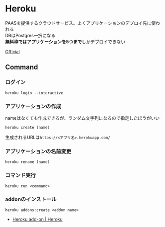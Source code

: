 # Heroku

PAASを提供するクラウドサービス。よくアプリケーションのデプロイ先に使われる  
DBはPostgres一択になる  
**無料枠ではアプリケーションを5つまで**しかデプロイできない

[Official](https://jp.heroku.com/)

## Command

### ログイン

    heroku login --interactive

### アプリケーションの作成

nameはなくても作成できるが、ランダム文字列になるので指定したほうがいい

    heroku create (name)

生成されるURLは`https://<アプリ名>.herokuapp.com/`

### アプリケーションの名前変更

    heroku rename (name)


### コマンド実行

    heroku run <command>

### addonのインストール

    heroku addons:create <addon name>

- [Heroku add\-on \| Heroku](https://jp.heroku.com/elements/addons)